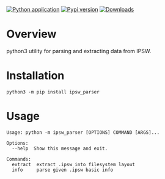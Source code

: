 [![Python application](https://github.com/doronz88/ipsw_parser/workflows/Python%20application/badge.svg)](https://github.com/doronz88/ipsw_parser/actions/workflows/python-app.yml "Python application action")
[![Pypi version](https://img.shields.io/pypi/v/ipsw_parser.svg)](https://pypi.org/project/ipsw_parser/ "PyPi package")
[![Downloads](https://static.pepy.tech/personalized-badge/ipsw_parser?period=total&units=none&left_color=grey&right_color=blue&left_text=Downloads)](https://pepy.tech/project/ipsw_parser)

# Overview

python3 utility for parsing and extracting data from IPSW.

# Installation

```shell
python3 -m pip install ipsw_parser
```

# Usage

```
Usage: python -m ipsw_parser [OPTIONS] COMMAND [ARGS]...

Options:
  --help  Show this message and exit.

Commands:
  extract  extract .ipsw into filesystem layout
  info     parse given .ipsw basic info
```
